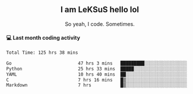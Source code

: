 <h2 align="center">I am LeKSuS hello lol</h2>
<p align="center">So yeah, I code. Sometimes.</p>

#### :computer: Last month coding activity
<!--START_SECTION:waka-->

```txt
Total Time: 125 hrs 38 mins

Go                         47 hrs 3 mins   █████████░░░░░░░░░░░░░░░░   36.38 %
Python                     25 hrs 33 mins  █████░░░░░░░░░░░░░░░░░░░░   19.75 %
YAML                       10 hrs 40 mins  ██░░░░░░░░░░░░░░░░░░░░░░░   08.26 %
C                          7 hrs 16 mins   █▒░░░░░░░░░░░░░░░░░░░░░░░   05.63 %
Markdown                   7 hrs           █▒░░░░░░░░░░░░░░░░░░░░░░░   05.42 %
```

<!--END_SECTION:waka-->
